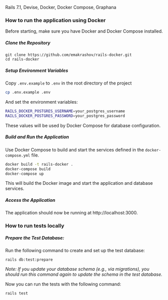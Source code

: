 Rails 7.1, Devise, Docker, Docker Compose, Graphana

### How to run the application using Docker

Before starting, make sure you have Docker and Docker Compose installed.

##### Clone the Repository

```
git clone https://github.com/emakrashov/rails-docker.git
cd rails-docker
```

##### Setup Environment Variables

Copy `.env.example` to `.env` in the root directory of the project

```sh
cp .env.example .env
```

And set the environment variables:

```sh
RAILS_DOCKER_POSTGRES_USERNAME=your_postgres_username
RAILS_DOCKER_POSTGRES_PASSWORD=your_postgres_password
```

These values will be used by Docker Compose for database configuration.

##### Build and Run the Application

Use Docker Compose to build and start the services defined in the `docker-compose.yml` file.

```sh
docker build -t rails-docker .
docker-compose build
docker-compose up
```

This will build the Docker image and start the application and database services.

##### Access the Application

The application should now be running at http://localhost:3000.

### How to run tests locally

##### Prepare the Test Database:

Run the following command to create and set up the test database:

```
rails db:test:prepare
```

*Note: If you update your database schema (e.g., via migrations), you should run this command again to update the schema in the test database.*

Now you can run the tests with the following command:

```
rails test
```

